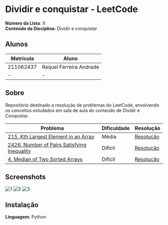 # Dividir e conquistar - LeetCode

**Número da Lista**: X <br>
**Conteúdo da Disciplina**: Dividir e conquistar<br>

## Alunos
|Matrícula | Aluno |
| -- | -- |
| 211062437 |  Raquel Ferreira Andrade |
| -  |  - |

## Sobre 
Repositório destinado a resolução de problemas do LeetCode, envolvendo os conceitos estudados em sala de aula do conteúdo de Dividir e Conquistar. 

| Problema | Dificuldade | Resolução |
| -- | -- | -- |
| [215. Kth Largest Element in an Array](https://leetcode.com/problems/kth-largest-element-in-an-array/description/) | Média | [Resolução](/soluções/215.py) |
| [2426. Number of Pairs Satisfying Inequality](https://leetcode.com/problems/number-of-pairs-satisfying-inequality/description/) | Difícil | [Resolução](/soluções/2426.py) |
| [4. Median of Two Sorted Arrays](https://leetcode.com/problems/median-of-two-sorted-arrays/description/) | Difícil | [Resolução](/soluções/4.py) |


## Screenshots

![1]()
![2]()
![3]()

## Instalação 
**Linguagem**: Python
